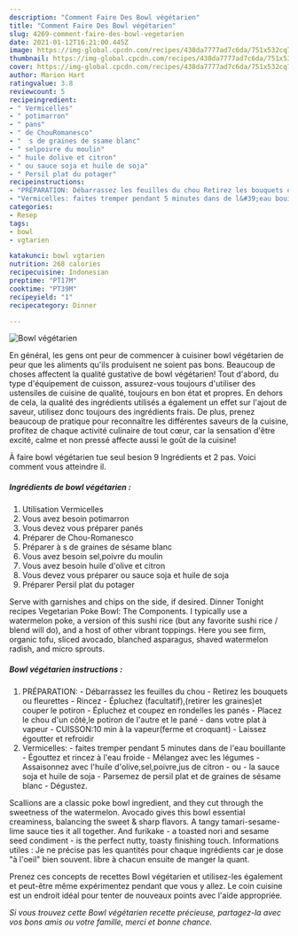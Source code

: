 ```yaml
---
description: "Comment Faire Des Bowl végétarien"
title: "Comment Faire Des Bowl végétarien"
slug: 4269-comment-faire-des-bowl-vegetarien
date: 2021-01-12T16:21:00.445Z
image: https://img-global.cpcdn.com/recipes/438da7777ad7c6da/751x532cq70/bowl-vegetarien-photo-principale-de-la-recette.jpg
thumbnail: https://img-global.cpcdn.com/recipes/438da7777ad7c6da/751x532cq70/bowl-vegetarien-photo-principale-de-la-recette.jpg
cover: https://img-global.cpcdn.com/recipes/438da7777ad7c6da/751x532cq70/bowl-vegetarien-photo-principale-de-la-recette.jpg
author: Marion Hart
ratingvalue: 3.8
reviewcount: 5
recipeingredient:
- " Vermicelles"
- " potimarron"
- " pans"
- " de ChouRomanesco"
- "  s de graines de ssame blanc"
- " selpoivre du moulin"
- " huile dolive et citron"
- " ou sauce soja et huile de soja"
- " Persil plat du potager"
recipeinstructions:
- "PRÉPARATION: Débarrassez les feuilles du chou Retirez les bouquets ou fleurettes Rincez Épluchez (facultatif),(retirer les graines)et couper le potiron Épluchez et coupez en rondelles les panés Placez le chou d&#39;un côté,le potiron de l&#39;autre et le pané dans votre plat à vapeur CUISSON:10 min à la vapeur(ferme et croquant) Laissez égoutter et refroidir"
- "Vermicelles: faites tremper pendant 5 minutes dans de l&#39;eau bouillante Égouttez et rincez à l&#39;eau froide Mélangez avec les légumes Assaisonnez avec l&#39;huile d&#39;olive,sel,poivre,jus de citron ou la sauce soja et huile de soja Parsemez de persil plat et de graines de sésame blanc Dégustez."
categories:
- Resep
tags:
- bowl
- vgtarien

katakunci: bowl vgtarien 
nutrition: 268 calories
recipecuisine: Indonesian
preptime: "PT17M"
cooktime: "PT39M"
recipeyield: "1"
recipecategory: Dinner

---
```



![Bowl végétarien](https://img-global.cpcdn.com/recipes/438da7777ad7c6da/751x532cq70/bowl-vegetarien-photo-principale-de-la-recette.jpg)

En général, les gens ont peur de commencer à cuisiner bowl végétarien de peur que les aliments qu'ils produisent ne soient pas bons. Beaucoup de choses affectent la qualité gustative de bowl végétarien! Tout d'abord, du type d'équipement de cuisson, assurez-vous toujours d'utiliser des ustensiles de cuisine de qualité, toujours en bon état et propres. En dehors de cela, la qualité des ingrédients utilisés a également un effet sur l'ajout de saveur, utilisez donc toujours des ingrédients frais. De plus, prenez beaucoup de pratique pour reconnaître les différentes saveurs de la cuisine, profitez de chaque activité culinaire de tout cœur, car la sensation d'être excité, calme et non pressé affecte aussi le goût de la cuisine!

<!--inarticleads1-->

À faire bowl végétarien tue seul besion 9 Ingrédients et 2 pas. Voici comment vous atteindre il.

##### Ingrédients de bowl végétarien :

1. Utilisation  Vermicelles
1. Vous avez besoin  potimarron
1. Vous devez vous préparer  panés
1. Préparer  de Chou-Romanesco
1. Préparer  à s de graines de sésame blanc
1. Vous avez besoin  sel,poivre du moulin
1. Vous avez besoin  huile d&#39;olive et citron
1. Vous devez vous préparer  ou sauce soja et huile de soja
1. Préparer  Persil plat du potager


Serve with garnishes and chips on the side, if desired. Dinner Tonight recipes Vegetarian Poke Bowl: The Components. I typically use a watermelon poke, a version of this sushi rice (but any favorite sushi rice / blend will do), and a host of other vibrant toppings. Here you see firm, organic tofu, sliced avocado, blanched asparagus, shaved watermelon radish, and micro sprouts. 

<!--inarticleads2-->

##### Bowl végétarien instructions :

1. PRÉPARATION: - Débarrassez les feuilles du chou - Retirez les bouquets ou fleurettes - Rincez - Épluchez (facultatif),(retirer les graines)et couper le potiron - Épluchez et coupez en rondelles les panés - Placez le chou d&#39;un côté,le potiron de l&#39;autre et le pané - dans votre plat à vapeur - CUISSON:10 min à la vapeur(ferme et croquant) - Laissez égoutter et refroidir
1. Vermicelles: - faites tremper pendant 5 minutes dans de l&#39;eau bouillante - Égouttez et rincez à l&#39;eau froide - Mélangez avec les légumes - Assaisonnez avec l&#39;huile d&#39;olive,sel,poivre,jus de citron - ou - la sauce soja et huile de soja - Parsemez de persil plat et de graines de sésame blanc - Dégustez.


Scallions are a classic poke bowl ingredient, and they cut through the sweetness of the watermelon. Avocado gives this bowl essential creaminess, balancing the sweet &amp; sharp flavors. A tangy tamari-sesame-lime sauce ties it all together. And furikake - a toasted nori and sesame seed condiment - is the perfect nutty, toasty finishing touch. Informations utiles : Je ne précise pas les quantités pour chaque ingrédients car je dose &#34;à l&#39;oeil&#34; bien souvent. libre à chacun ensuite de manger la quant. 

<!--inarticleads1-->

<p>
Prenez ces concepts de recettes Bowl végétarien et utilisez-les également et peut-être même expérimentez pendant que vous y allez. Le coin cuisine est un endroit idéal pour tenter de nouveaux points avec l'aide appropriée.
</p>

<p>
<i>Si vous trouvez cette Bowl végétarien recette précieuse, partagez-la avec vos bons amis ou votre famille, merci et bonne chance.</i>
</p>
